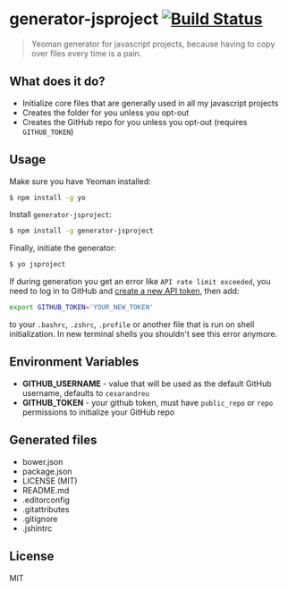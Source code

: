 # generator-jsproject [![Build Status](https://secure.travis-ci.org/cesarandreu/generator-jsproject.png?branch=master)](https://travis-ci.org/cesarandreu/generator-jsproject)

> Yeoman generator for javascript projects, because having to copy over files every time is a pain.

## What does it do?

* Initialize core files that are generally used in all my javascript projects
* Creates the folder for you unless you opt-out
* Creates the GitHub repo for you unless you opt-out (requires `GITHUB_TOKEN`)


## Usage

Make sure you have Yeoman installed:

```bash
$ npm install -g yo
```

Install `generator-jsproject`:

```bash
$ npm install -g generator-jsproject
```

Finally, initiate the generator:

```bash
$ yo jsproject
```

If during generation you get an error like `API rate limit exceeded`, you need to log in to GitHub and [create a new API token](https://github.com/settings/tokens/new), then add:
```bash
export GITHUB_TOKEN='YOUR_NEW_TOKEN'
```
to your `.bashrc`, `.zshrc`, `.profile` or another file that is run on shell initialization. In new terminal shells you shouldn't see this error anymore.

## Environment Variables

* __GITHUB_USERNAME__ - value that will be used as the default GitHub username, defaults to `cesarandreu`
* __GITHUB_TOKEN__ - your github token, must have `public_repo` or `repo` permissions to initialize your GitHub repo

## Generated files

* bower.json
* package.json
* LICENSE (MIT)
* README.md
* .editorconfig
* .gitattributes
* .gitignore
* .jshintrc

## License

MIT
